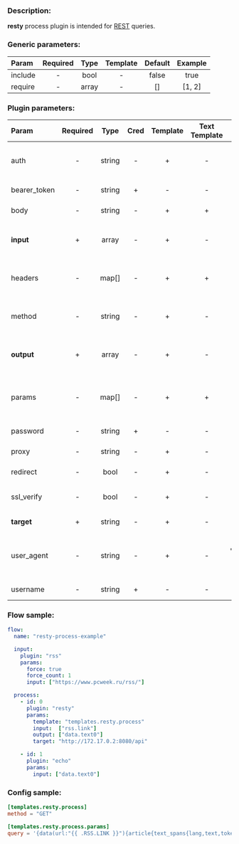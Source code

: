 ### Description:

**resty** process plugin is intended for [REST](https://en.wikipedia.org/wiki/Representational_state_transfer) queries.


### Generic parameters:

| Param   | Required | Type  | Template | Default | Example |
|:--------|:--------:|:-----:|:--------:|:-------:|:-------:|
| include | -        | bool  | -        | false   | true    |
| require | -        | array | -        | []      | [1, 2]  |


### Plugin parameters:

| Param        | Required | Type   | Cred | Template | Text Template | Default           | Example                      | Description                                         |
|:-------------|:--------:|:------:|:----:|:--------:|:-------------:|:-----------------:|:----------------------------:|:----------------------------------------------------|
| auth         | -        | string | -    | +        | -             | ""                | "basic"                      | Auth method (basic, bearer).                        |
| bearer_token | -        | string | +    | -        | -             | ""                | "qwerty"                     | Bearer token.                                       |
| body         | -        | string | -    | +        | +             | ""                | "{"foo": "bar"}"             | Request body.                                       |
| **input**    | +        | array  | -    | +        | -             | "[]"              | ["data.array0"]              | List of [Datum](../../concept.md) fields with data. |
| headers      | -        | map[]  | -    | +        | +             | map[]             | see example                  | Dynamic list of request headers.                    |
| method       | -        | string | -    | +        | -             | "GET"             | "POST"                       | Request method (GET, POST).                         |
| **output**   | +        | array  | -    | +        | -             | "[]"              | ["data.array1"]              | List of target [Datum](../../concept.md) fields.    |
| params       | -        | map[]  | -    | +        | +             | map[]             | see example                  | Dynamic list of request query parameters.           |
| password     | -        | string | +    | -        | -             | ""                | ""                           | Basic auth password.                                |
| proxy        | -        | string | -    | +        | -             | ""                | "http://127.0.0.1:8080"      | Proxy settings.                                     |
| redirect     | -        | bool   | -    | +        | -             | true              | false                        | Follow redirects.                                   |
| ssl_verify   | -        | bool   | -    | +        | -             | true              | false                        | Verify server certificate.                          |
| **target**   | +        | string | -    | +        | -             | ""                | "http://172.17.0.2:8080/api" | REST endpoint.                                      |
| user_agent   | -        | string | -    | +        | -             | "gosquito v4.3.0" | "webchela 1.0"               | Custom User-Agent for feed access.                  |
| username     | -        | string | +    | -        | -             | ""                | ""                           | Basic auth username.                                |


### Flow sample:

```yaml
flow:
  name: "resty-process-example"

  input:
    plugin: "rss"
    params:
      force: true
      force_count: 1
      input: ["https://www.pcweek.ru/rss/"]

  process:
    - id: 0
      plugin: "resty"
      params:
        template: "templates.resty.process"
        input:  ["rss.link"]
        output: ["data.text0"]
        target: "http://172.17.0.2:8080/api"

    - id: 1
      plugin: "echo"
      params:
        input: ["data.text0"]
```

### Config sample:

```toml
[templates.resty.process]
method = "GET"

[templates.resty.process.params]
query = '{data(url:"{{ .RSS.LINK }}"){article{text_spans{lang,text,tokens_amount}}}}'

```



